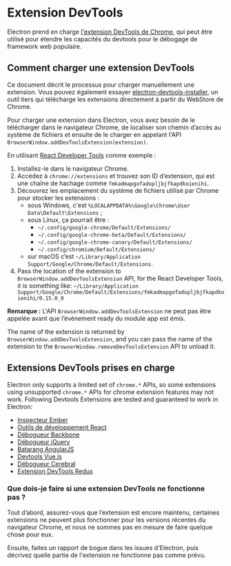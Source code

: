 # Extension DevTools

Electron prend en charge [l'extension DevTools de Chrome](https://developer.chrome.com/extensions/devtools), qui peut être utilisé pour étendre les capacités du devtools pour le débogage de framework web populaire.

## Comment charger une extension DevTools

Ce document décrit le processus pour charger manuellement une extension. Vous pouvez également essayer [electron-devtools-installer](https://github.com/GPMDP/electron-devtools-installer), un outil tiers qui télécharge les extensions directement à partir du WebStore de Chrome.

Pour charger une extension dans Electron, vous avez besoin de le télécharger dans le navigateur Chrome, de localiser son chemin d’accès au système de fichiers et ensuite de le charger en appelant l'API `BrowserWindow.addDevToolsExtension(extension)`.

En utilisant [React Developer Tools](https://chrome.google.com/webstore/detail/react-developer-tools/fmkadmapgofadopljbjfkapdkoienihi) comme exemple :

1. Installez-le dans le navigateur Chrome.
2. Accédez à `chrome://extensions` et trouvez son ID d’extension, qui est une chaîne de hachage comme `fmkadmapgofadopljbjfkapdkoienihi`.
3. Découvrez les emplacement du système de fichiers utilisé par Chrome pour stocker les extensions : 
    * sous Windows, c'est `%LOCALAPPDATA%\Google\Chrome\User Data\Default\Extensions` ;
    * sous Linux, ça pourrait être : 
        * `~/.config/google-chrome/Default/Extensions/`
        * `~/.config/google-chrome-beta/Default/Extensions/`
        * `~/.config/google-chrome-canary/Default/Extensions/`
        * `~/.config/chromium/Default/Extensions/`
    * sur macOS c’est `~/Library/Application Support/Google/Chrome/Default/Extensions`.
4. Pass the location of the extension to `BrowserWindow.addDevToolsExtension` API, for the React Developer Tools, it is something like: `~/Library/Application Support/Google/Chrome/Default/Extensions/fmkadmapgofadopljbjfkapdkoienihi/0.15.0_0`

**Remarque :** L'API `BrowserWindow.addDevToolsExtension` ne peut pas être appelée avant que l’événement ready du module app est émis.

The name of the extension is returned by `BrowserWindow.addDevToolsExtension`, and you can pass the name of the extension to the `BrowserWindow.removeDevToolsExtension` API to unload it.

## Extensions DevTools prises en charge

Electron only supports a limited set of `chrome.*` APIs, so some extensions using unsupported `chrome.*` APIs for chrome extension features may not work. Following Devtools Extensions are tested and guaranteed to work in Electron:

* [Inspecteur Ember](https://chrome.google.com/webstore/detail/ember-inspector/bmdblncegkenkacieihfhpjfppoconhi)
* [Outils de développement React](https://chrome.google.com/webstore/detail/react-developer-tools/fmkadmapgofadopljbjfkapdkoienihi)
* [Débogueur Backbone](https://chrome.google.com/webstore/detail/backbone-debugger/bhljhndlimiafopmmhjlgfpnnchjjbhd)
* [Débogueur jQuery](https://chrome.google.com/webstore/detail/jquery-debugger/dbhhnnnpaeobfddmlalhnehgclcmjimi)
* [Batarang AngularJS](https://chrome.google.com/webstore/detail/angularjs-batarang/ighdmehidhipcmcojjgiloacoafjmpfk)
* [Devtools Vue.js](https://chrome.google.com/webstore/detail/vuejs-devtools/nhdogjmejiglipccpnnnanhbledajbpd)
* [Débogueur Cerebral](http://www.cerebraljs.com/documentation/the_debugger)
* [Extension DevTools Redux](https://chrome.google.com/webstore/detail/redux-devtools/lmhkpmbekcpmknklioeibfkpmmfibljd)

### Que dois-je faire si une extension DevTools ne fonctionne pas ?

Tout d’abord, assurez-vous que l’extension est encore maintenu, certaines extensions ne peuvent plus fonctionner pour les versions récentes du navigateur Chrome, et nous ne sommes pas en mesure de faire quelque chose pour eux.

Ensuite, faites un rapport de bogue dans les issues d'Electron, puis décrivez quelle partie de l'extension ne fonctionne pas comme prévu.